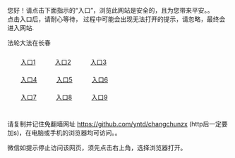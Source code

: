 您好！请点击下面指示的“入口”，浏览此网站是安全的，且为您带来平安。。 <br/>
点击入口后，请耐心等待， 过程中可能会出现无法打开的提示，请忽略，最终会进入网站. </br>

法轮大法在长春<br/>
<div style="padding:10px"><a style="margin:20px" target="_blank" href="https://d3koo2sh6g0t9z.cloudfront.net/2Qpsp?zutpn" id="ccLink1" rel="nofollow">入口1</a> <a target="_blank" style="margin:20px" href="https://dkjnlb57ls54v.cloudfront.net/2Qpsp?hnskejcb" id="ccLink2" rel="nofollow">入口2</a> <a style="margin:20px" target="_blank" href="https://d133fcg06ej7mw.cloudfront.net/2Qpsp?ecdztqyn" id="ccLink3" rel="nofollow">入口3</a></div>

<div style="padding:10px" ><a style="margin:20px" target="_blank" href="https://d3koo2sh6g0t9z.cloudfront.net/2Qpsp?zutpn" id="ccLink4" rel="nofollow">入口4</a> <a style="margin:20px" href="https://dkjnlb57ls54v.cloudfront.net/2Qpsp?hnskejcb" target="_blank" id="ccLink5" rel="nofollow">入口5</a> <a style="margin:20px" href="https://d133fcg06ej7mw.cloudfront.net/2Qpsp?ecdztqyn" target="_blank" id="ccLink6" rel="nofollow">入口6</a></div>

<div style="padding:10px"><a style="margin:20px" target="_blank" href="https://d3koo2sh6g0t9z.cloudfront.net/2Qpsp?zutpn" id="ccLink7" rel="nofollow">入口7</a> <a style="margin:20px" href="https://dkjnlb57ls54v.cloudfront.net/2Qpsp?hnskejcb" target="_blank" id="ccLink8" rel="nofollow">入口8</a> <a style="margin:20px" target="_blank" href="https://d133fcg06ej7mw.cloudfront.net/2Qpsp?ecdztqyn" id="ccLink9" rel="nofollow">入口9</a></div>

<br/>



请复制并记住免翻墙网址 https://github.com/yntd/changchunzx (http后一定要加s)，在电脑或手机的浏览器均可访问。。<br/>

微信如提示停止访问该网页，须先点击右上角，选择浏览器打开。
